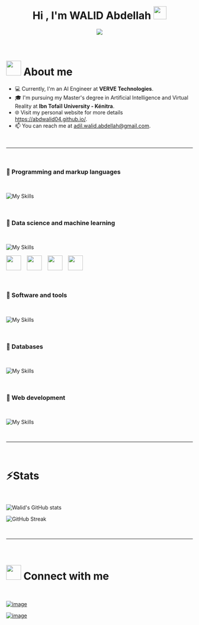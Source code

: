 
<h1 align="center"><b>Hi , I'm WALID Abdellah </b><img src="https://media.giphy.com/media/hvRJCLFzcasrR4ia7z/giphy.gif" width="35"></h1>

<p align="center">
  <a href="https://github.com/DenverCoder1/readme-typing-svg"><img src="https://readme-typing-svg.herokuapp.com?font=Time+New+Roman&color=cyan&size=25&center=true&vCenter=true&width=600&height=100&lines=Artificial+Intelligence+Engineer,;Active+Learner/Researcher,;Love+to+learn+new+stuffs..<3"></a>
</p>


<br>


#  <picture><img src = "https://user-images.githubusercontent.com/74038190/229223156-0cbdaba9-3128-4d8e-8719-b6b4cf741b67.gif" width = 40px></picture> **About me**

- 💻 Currently, I'm an AI Engineer at **VERVE Technologies**.
- 🎓 I'm pursuing my Master's degree in Artificial Intelligence and Virtual Reality at **Ibn Tofaïl University - Kénitra**.
- 🌐 Visit my personal website for more details https://abdwalid04.github.io/.
- 📫 You can reach me at adil.walid.abdellah@gmail.com.

<br>

---

<br>

### 🧰 Programming and markup languages
<br>

![My Skills](https://skillicons.dev/icons?i=python,js,java,html,css)

<br>

### 🧰 Data science and machine learning
<br>

![My Skills](https://skillicons.dev/icons?i=tensorflow,pytorch,sklearn,opencv)
<p align="left">
  <img src="https://abdwalid04.github.io/images/details/details-icon-pandas.png" height="40px" />&nbsp&nbsp&nbsp
  <img src="https://abdwalid04.github.io/images/details/details-icon-matplotlib.png" height="40px" />&nbsp&nbsp&nbsp
  <img src="https://numpy.org/images/logo.svg" height="40px" />&nbsp&nbsp&nbsp
  <img src="https://huggingface.co/front/assets/huggingface_logo-noborder.svg" height="40px" />
</p>

<br>

### 🧰 Software and tools
<br>

![My Skills](https://skillicons.dev/icons?i=git,linux,github,postman,aws,gcp,azure,docker,vscode)

<br>

### 🧰 Databases
<br>

![My Skills](https://skillicons.dev/icons?i=mysql,postgres,mongodb)

<br>

### 🧰 Web development
<br>

![My Skills](https://skillicons.dev/icons?i=django,astro,bootstrap,tailwind)


<br>

---

<br>

<h1>⚡Stats</h1>
<br>

![Walid's GitHub stats](https://github-readme-stats.vercel.app/api?username=abdwalid04&show_icons=true&theme=tokyonight&border_radius=8&border=3DA47A)

![GitHub Streak](https://streak-stats.demolab.com?user=abdwalid04&theme=tokyonight&border_radius=8&border=3DA47A) 

<br>

---

<br>

# <picture><img src = "https://user-images.githubusercontent.com/74038190/216120981-b9507c36-0e04-4469-8e27-c99271b45ba5.png" width = 40px></picture> **Connect with me**
<br>

[![image](https://img.shields.io/badge/LinkedIn-0077B5?style=for-the-badge&logo=linkedin&logoColor=white)](https://www.linkedin.com/in/abdellah-walid-17126a20b/)


[![image](https://img.shields.io/badge/mail-D14836?style=for-the-badge&logo=gmail&logoColor=white)](mailto:abdellahwalid04@gmail.com)
